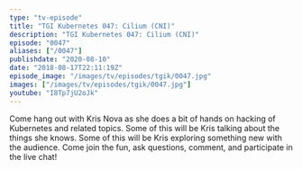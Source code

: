 ```yaml
---
type: "tv-episode"
title: "TGI Kubernetes 047: Cilium (CNI)"
description: "TGI Kubernetes 047: Cilium (CNI)"
episode: "0047"
aliases: ["/0047"]
publishdate: "2020-08-10"
date: "2018-08-17T22:11:19Z"
episode_image: "/images/tv/episodes/tgik/0047.jpg"
images: ["/images/tv/episodes/tgik/0047.jpg"]
youtube: "I8Tp7jU2oJk"
---
```


Come hang out with Kris Nova as she does a bit of hands on hacking of Kubernetes and related topics. Some of this will be Kris talking about the things she knows. Some of this will be Kris exploring something new with the audience. Come join the fun, ask questions, comment, and participate in the live chat!

